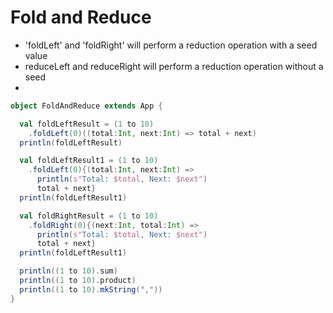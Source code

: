 # Fold and Reduce

- 'foldLeft' and 'foldRight' will perform a reduction operation with a seed value
- reduceLeft and reduceRight will perform a reduction operation without a seed
- 

```scala
object FoldAndReduce extends App {

  val foldLeftResult = (1 to 10)
    .foldLeft(0)((total:Int, next:Int) => total + next)
  println(foldLeftResult)

  val foldLeftResult1 = (1 to 10)
    .foldLeft(0){(total:Int, next:Int) =>
      println(s"Total: $total, Next: $next")
      total + next}
  println(foldLeftResult1)

  val foldRightResult = (1 to 10)
    .foldRight(0){(next:Int, total:Int) =>
      println(s"Total: $total, Next: $next")
      total + next}
  println(foldLeftResult1)

  println((1 to 10).sum)
  println((1 to 10).product)
  println((1 to 10).mkString(","))
}
```
